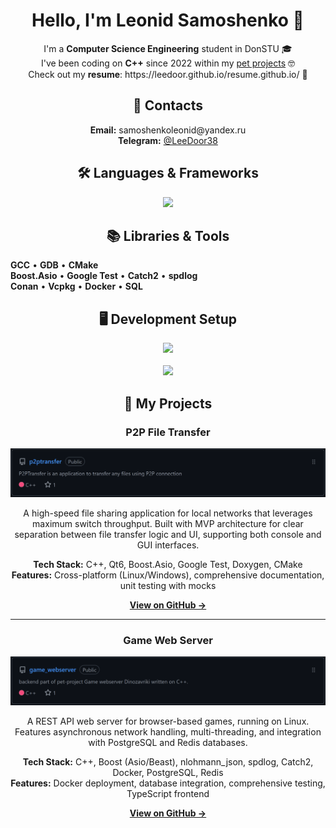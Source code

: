 # <div align="center">Hello, I'm Leonid Samoshenko 🤝</div>

<div align="center">
I'm a <strong>Computer Science Engineering</strong> student in DonSTU 🎓
<br>
I've been coding on <strong>C++</strong> since 2022 within my <a href="https://github.com/LeeDoor?tab=repositories">pet projects</a> 🤓
<br>
Check out my <b>resume</b>: https://leedoor.github.io/resume.github.io/ 💼
</div>

## <div align="center">📍 Contacts</div>
<div align="center">
<strong>Email:</strong> samoshenkoleonid@yandex.ru<br>
<strong>Telegram:</strong> <a href="https://t.me/LeeDoor38">@LeeDoor38</a>
</div>

## <div align="center">🛠 Languages & Frameworks</div>
<div align="center">
<img src="https://skillicons.dev/icons?i=c,cpp,qt,cmake" />
</div>

## <div align="center">📚 Libraries & Tools</div>
<div align="center" style="text-align: left; display: inline-block;">
<strong>GCC</strong> • <strong>GDB</strong> • <strong>CMake</strong><br>
<strong>Boost.Asio</strong> • <strong>Google Test</strong> • <strong>Catch2</strong> • <strong>spdlog</strong><br>
<strong>Conan</strong> • <strong>Vcpkg</strong> • <strong>Docker</strong> • <strong>SQL</strong>
</div>

## <div align="center">🖥 Development Setup</div>
<div align="center">
<img src="https://skillicons.dev/icons?i=linux,neovim,bash" />
<br><br>
<a href="https://github.com/LeeDoor/neovim-config">
  <img src="https://img.shields.io/badge/🚀 Try My Neovim Setup-57A143?style=for-the-badge&logo=neovim&logoColor=white" />
</a>
</div>

## <div align="center">🚀 My Projects</div>

<div align="center">
  
### P2P File Transfer

<a href="https://github.com/LeeDoor/p2ptransfer">
  <picture>
    <source media="(prefers-color-scheme: dark)" srcset="/p2ptransfer_dark.png">
    <source media="(prefers-color-scheme: light)" srcset="/p2ptransfer_light.png">
    <img src="/p2ptransfer_dark.png">
  </picture>
</a>

A high-speed file sharing application for local networks that leverages maximum switch throughput. Built with MVP architecture for clear separation between file transfer logic and UI, supporting both console and GUI interfaces.

**Tech Stack:** C++, Qt6, Boost.Asio, Google Test, Doxygen, CMake  
**Features:** Cross-platform (Linux/Windows), comprehensive documentation, unit testing with mocks

[**View on GitHub →**](https://github.com/LeeDoor/p2ptransfer)

---

### Game Web Server

<a href="https://github.com/LeeDoor/game_webserver">
  <picture>
    <source media="(prefers-color-scheme: dark)" srcset="/game_webserver_dark.png">
    <source media="(prefers-color-scheme: light)" srcset="/game_webserver_light.png">
    <img src="/game_webserver_dark.png">
  </picture>
</a>

A REST API web server for browser-based games, running on Linux. Features asynchronous network handling, multi-threading, and integration with PostgreSQL and Redis databases.

**Tech Stack:** C++, Boost (Asio/Beast), nlohmann_json, spdlog, Catch2, Docker, PostgreSQL, Redis  
**Features:** Docker deployment, database integration, comprehensive testing, TypeScript frontend

[**View on GitHub →**](https://github.com/LeeDoor/game_webserver)

</div>
